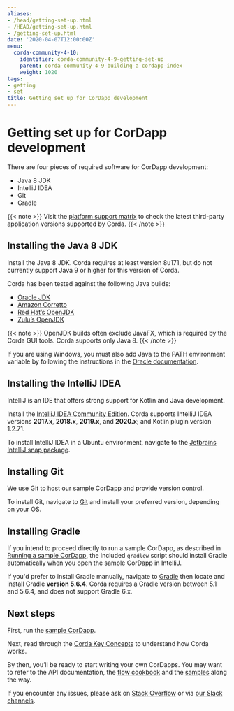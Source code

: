 ```yaml
---
aliases:
- /head/getting-set-up.html
- /HEAD/getting-set-up.html
- /getting-set-up.html
date: '2020-04-07T12:00:00Z'
menu:
  corda-community-4-10:
    identifier: corda-community-4-9-getting-set-up
    parent: corda-community-4-9-building-a-cordapp-index
    weight: 1020
tags:
- getting
- set
title: Getting set up for CorDapp development
---
```



# Getting set up for CorDapp development

There are four pieces of required software for CorDapp development: 
* Java 8 JDK
* IntelliJ IDEA
* Git
* Gradle

{{< note >}} Visit the [platform support matrix](../../../../../en/platform/corda/4.8/enterprise/platform-support-matrix.md) to check the latest third-party application versions supported by Corda. {{< /note >}}

## Installing the Java 8 JDK

Install the Java 8 JDK. Corda requires at least version 8u171, but do not currently support Java 9 or higher for this version of Corda.

Corda has been tested against the following Java builds:

  * [Oracle JDK](https://www.oracle.com/technetwork/java/javase/downloads/jdk8-downloads-2133151.html)
  * [Amazon Corretto](https://aws.amazon.com/corretto/)
  * [Red Hat’s OpenJDK](https://developers.redhat.com/products/openjdk/overview/)
  * [Zulu’s OpenJDK](https://www.azul.com/)

{{< note >}}
  OpenJDK builds often exclude JavaFX, which is required by the Corda GUI tools. Corda supports only Java 8.
  {{< /note >}}

If you are using Windows, you must also add Java to the PATH environment variable by following the instructions in the [Oracle documentation](https://docs.oracle.com/javase/7/docs/webnotes/install/windows/jdk-installation-windows.html#path).

## Installing the IntelliJ IDEA

IntelliJ is an IDE that offers strong support for Kotlin and Java development.

Install the [IntelliJ IDEA Community Edition](https://www.jetbrains.com/idea/). Corda supports IntelliJ IDEA versions **2017.x**, **2018.x**, **2019.x**, and **2020.x**; and Kotlin plugin version 1.2.71.


To install IntelliJ IDEA in a Ubuntu environment, navigate to the [Jetbrains IntelliJ snap package](https://snapcraft.io/intellij-idea-community).

## Installing Git

We use Git to host our sample CorDapp and provide version control.

To install Git, navigate to [Git](https://git-scm.com/) and install your preferred version, depending on your OS.

## Installing Gradle

If you intend to proceed directly to run a sample CorDapp, as described in [Running a sample CorDapp](tutorial-cordapp.md), the included `gradlew` script should install Gradle automatically when you open the sample CorDapp in IntelliJ.

If you'd prefer to install Gradle manually, navigate to [Gradle](https://gradle.org/releases/) then locate and install Gradle **version 5.6.4**. Corda requires a Gradle version between 5.1 and 5.6.4, and does not support Gradle 6.x.

## Next steps

First, run the [sample CorDapp](tutorial-cordapp.md).

Next, read through the [Corda Key Concepts](key-concepts.md) to understand how Corda works.

By then, you’ll be ready to start writing your own CorDapps. You may want to refer to the
API documentation, the [flow cookbook](flow-cookbook.md) and the
[samples](https://www.corda.net/samples/) along the way.

If you encounter any issues, please ask on [Stack Overflow](https://stackoverflow.com/questions/tagged/corda) or via [our Slack channels](http://cordaledger.slack.com).
